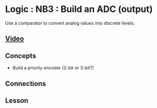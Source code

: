 # Logic : NB3 : Build an ADC (output)
Use a comparator to convert analog values into discrete levels.

## [Video]()

## Concepts
- Build a priority encoder (2-bit or 3-bit?)

## Connections

## Lesson

